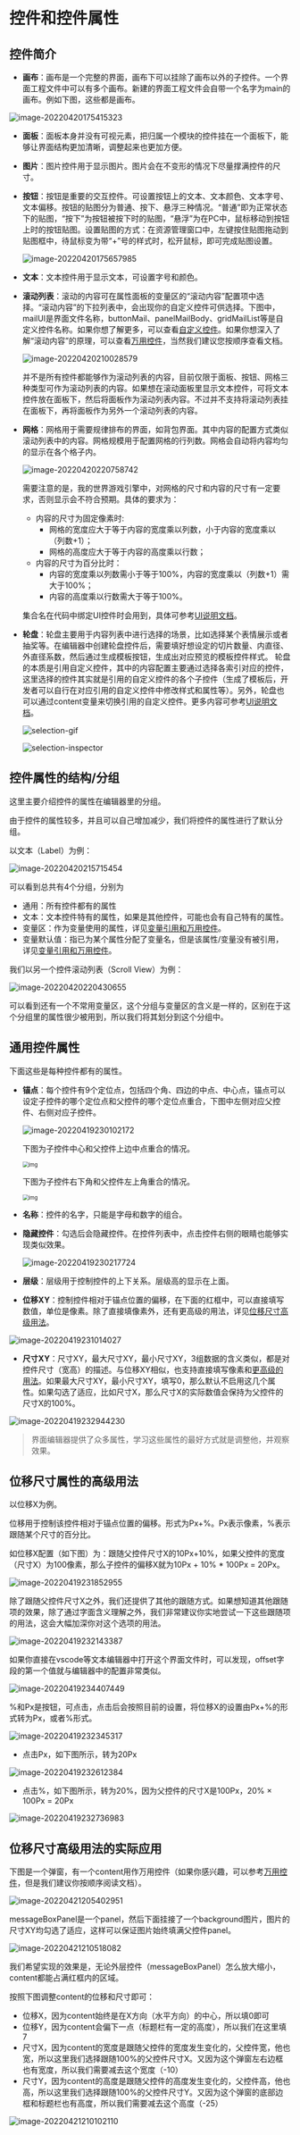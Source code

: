 

# 控件和控件属性

## 控件简介

- **画布**：画布是一个完整的界面，画布下可以挂除了画布以外的子控件。一个界面工程文件中可以有多个画布。新建的界面工程文件会自带一个名字为main的画布。例如下图，这些都是画布。

![image-20220420175415323](./images/image-20220420175415323.png)

- **面板**：面板本身并没有可视元素，把归属一个模块的控件挂在一个面板下，能够让界面结构更加清晰，调整起来也更加方便。

- **图片**：图片控件用于显示图片。图片会在不变形的情况下尽量撑满控件的尺寸。

- **按钮**：按钮是重要的交互控件。可设置按钮上的文本、文本颜色、文本字号、文本偏移。按钮的贴图分为普通、按下、悬浮三种情况。“普通”即为正常状态下的贴图，“按下”为按钮被按下时的贴图，“悬浮”为在PC中，鼠标移动到按钮上时的按钮贴图。设置贴图的方式：在资源管理窗口中，左键按住贴图拖动到贴图框中，待鼠标变为带“+”号的样式时，松开鼠标，即可完成贴图设置。

  ![image-20220420175657985](./images/image-20220420175657985.png)

- **文本**：文本控件用于显示文本，可设置字号和颜色。

- **滚动列表**：滚动的内容可在属性面板的变量区的“滚动内容”配置项中选择。“滚动内容”的下拉列表中，会出现你的自定义控件可供选择。下图中，mailUI是界面文件名称，buttonMail、panelMailBody、gridMailList等是自定义控件名称。如果你想了解更多，可以查看[自定义控件](./13-继承和自定义控件.md)。如果你想深入了解“滚动内容”的原理，可以查看[万用控件](./15-变量引用和万用控件.md)，当然我们建议您按顺序查看文档。

  ![image-20220420210028579](./images/image-20220420210028579.png)

  并不是所有控件都能够作为滚动列表的内容，目前仅限于面板、按钮、网格三种类型可作为滚动列表的内容。如果想在滚动面板里显示文本控件，可将文本控件放在面板下，然后将面板作为滚动列表内容。不过并不支持将滚动列表挂在面板下，再将面板作为另外一个滚动列表的内容。

- **网格**：网格用于需要规律排布的界面，如背包界面。其中内容的配置方式类似滚动列表中的内容。网格规模用于配置网格的行列数。网格会自动将内容均匀的显示在各个格子内。

  ![image-20220420220758742](./images/image-20220420220758742.png)

  需要注意的是，我的世界游戏引擎中，对网格的尺寸和内容的尺寸有一定要求，否则显示会不符合预期。具体的要求为：

  - 内容的尺寸为固定像素时:
    - 网格的宽度应大于等于内容的宽度乘以列数，小于内容的宽度乘以（列数+1）；
    - 网格的高度应大于等于内容的高度乘以行数；
  - 内容的尺寸为百分比时：
    - 内容的宽度乘以列数需小于等于100%，内容的宽度乘以（列数+1）需大于100%；
    - 内容的高度乘以行数需大于等于100%。

  集合名在代码中绑定UI控件时会用到，具体可参考[UI说明文档](./30-UI说明文档.md)。


- **轮盘**：轮盘主要用于内容列表中进行选择的场景，比如选择某个表情展示或者抽奖等。在编辑器中创建轮盘控件后，需要填好想设定的切片数量、内直径、外直径系数，然后通过生成模板按钮，生成出对应预览的模板控件样式。 轮盘的本质是引用自定义控件，其中的内容配置主要通过选择各索引对应的控件，这里选择的控件其实就是引用的自定义控件的各个子控件（生成了模板后，开发者可以自行在对应引用的自定义控件中修改样式和属性等）。另外，轮盘也可以通过content变量来切换引用的自定义控件。更多内容可参考[UI说明文档](./30-UI说明文档.md)。

  ![selection-gif](./images/editor_selection_wheel_0.gif)

  ![selection-inspector](./images/editor_selection_wheel_1.png)



## 控件属性的结构/分组

这里主要介绍控件的属性在编辑器里的分组。

由于控件的属性较多，并且可以自己增加减少，我们将控件的属性进行了默认分组。

以文本（Label）为例：

![image-20220420215715454](./images/image-20220420215715454.png)

可以看到总共有4个分组，分别为

- 通用：所有控件都有的属性
- 文本：文本控件特有的属性，如果是其他控件，可能也会有自己特有的属性。
- 变量区：作为变量使用的属性，详见[变量引用和万用控件](./15-变量引用和万用控件.md)。
- 变量默认值：指已为某个属性分配了变量名，但是该属性/变量没有被引用，详见[变量引用和万用控件](./15-变量引用和万用控件.md)。

我们以另一个控件滚动列表（Scroll View）为例：

![image-20220420220430655](./images/image-20220420220430655.png)

可以看到还有一个不常用变量区，这个分组与变量区的含义是一样的，区别在于这个分组里的属性很少被用到，所以我们将其划分到这个分组中。

## 通用控件属性

下面这些是每种控件都有的属性。

- **锚点**：每个控件有9个定位点，包括四个角、四边的中点、中心点，锚点可以设定子控件的哪个定位点和父控件的哪个定位点重合，下图中左侧对应父控件、右侧对应子控件。

  ![image-20220419230102172](./images/image-20220419230102172.png)

  下图为子控件中心和父控件上边中点重合的情况。

  <img src="./images/ui_image006.png" alt="img" style="zoom:67%;" />

  下图为子控件右下角和父控件左上角重合的情况。

  <img src="./images/ui_image007.png" alt="img" style="zoom:67%;" />

- **名称**：控件的名字，只能是字母和数字的组合。

- **隐藏控件**：勾选后会隐藏控件。在控件列表中，点击控件右侧的眼睛也能够实现类似效果。

  ![image-20220419230217724](./images/image-20220419230217724.png)

- **层级**：层级用于控制控件的上下关系。层级高的显示在上面。

- **位移XY**：控制控件相对于锚点位置的偏移，在下面的红框中，可以直接填写数值，单位是像素。除了直接填像素外，还有更高级的用法，详见[位移尺寸高级用法](#位移尺寸属性的高级用法)。

![image-20220419231014027](./images/image-20220419231014027.png)

- **尺寸XY**：尺寸XY，最大尺寸XY，最小尺寸XY，3组数据的含义类似，都是对控件尺寸（宽高）的描述。与位移XY相似，也支持直接填写像素和[更高级的用法](#位移尺寸属性的高级用法)。如果最大尺寸XY，最小尺寸XY，填写0，那么默认不启用这几个属性。如果勾选了适应，比如尺寸X，那么尺寸X的实际数值会保持为父控件的尺寸X的100%。

![image-20220419232944230](./images/image-20220419232944230.png)

> 界面编辑器提供了众多属性，学习这些属性的最好方式就是调整他，并观察效果。

## 位移尺寸属性的高级用法

以位移X为例。

位移用于控制该控件相对于锚点位置的偏移。形式为Px+%。Px表示像素，%表示跟随某个尺寸的百分比。

如位移X配置（如下图）为：跟随父控件尺寸X的10Px+10%，如果父控件的宽度（尺寸X）为100像素，那么子控件的偏移X就为10Px + 10% * 100Px = 20Px。

![image-20220419231852955](./images/image-20220419230342360.png)

除了跟随父控件尺寸X之外，我们还提供了其他的跟随方式。如果想知道其他跟随项的效果，除了通过字面含义理解之外，我们非常建议你实地尝试一下这些跟随项的用法，这会大幅加深你对这个选项的用法。

![image-20220419232143387](./images/image-20220419232143387.png)

如果你直接在vscode等文本编辑器中打开这个界面文件时，可以发现，offset字段的第一个值就与编辑器中的配置非常类似。

![image-20220419234407449](./images/image-20220419234407449.png)

%和Px是按钮，可点击，点击后会按照目前的设置，将位移X的设置由Px+%的形式转为Px，或者%形式。

![image-20220419232345317](./images/image-20220419232345317.png)

- 点击Px，如下图所示，转为20Px

![image-20220419232612384](./images/image-20220419232612384.png)

- 点击%，如下图所示，转为20%，因为父控件的尺寸X是100Px，20% × 100Px = 20Px

![image-20220419232736983](./images/image-20220419232736983.png)

## 位移尺寸高级用法的实际应用

下图是一个弹窗，有一个content用作万用控件（如果你感兴趣，可以参考[万用控件](./15-变量引用和万用控件.md)，但是我们建议你按顺序阅读文档）。

![image-20220421205402951](./images/image-20220421205402951.png)

messageBoxPanel是一个panel，然后下面挂接了一个background图片，图片的尺寸XY均勾选了适应，这样可以保证图片始终填满父控件panel。

![image-20220421210518082](./images/image-20220421210518082.png)

我们希望实现的效果是，无论外层控件（messageBoxPanel）怎么放大缩小，content都能占满红框内的区域。

按照下图调整content的位移和尺寸即可：

- 位移X，因为content始终是在X方向（水平方向）的中心，所以填0即可
- 位移Y，因为content会偏下一点（标题栏有一定的高度），所以我们在这里填7
- 尺寸X，因为content的宽度是跟随父控件的宽度发生变化的，父控件宽，他也宽，所以这里我们选择跟随100%的父控件尺寸X。又因为这个弹窗左右边框也有宽度，所以我们需要减去这个宽度（-10）
- 尺寸Y，因为content的高度是跟随父控件的高度发生变化的，父控件高，他也高，所以这里我们选择跟随100%的父控件尺寸Y。又因为这个弹窗的底部边框和标题栏也有高度，所以我们需要减去这个高度（-25）

![image-20220421210102110](./images/image-20220421210102110.png)
